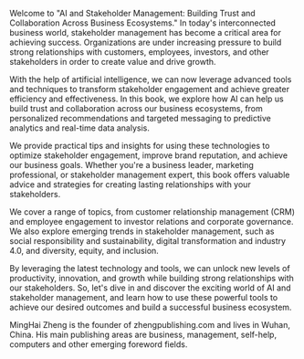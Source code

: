 
Welcome to "AI and Stakeholder Management: Building Trust and Collaboration Across Business Ecosystems." In today's interconnected business world, stakeholder management has become a critical area for achieving success. Organizations are under increasing pressure to build strong relationships with customers, employees, investors, and other stakeholders in order to create value and drive growth.

With the help of artificial intelligence, we can now leverage advanced tools and techniques to transform stakeholder engagement and achieve greater efficiency and effectiveness. In this book, we explore how AI can help us build trust and collaboration across our business ecosystems, from personalized recommendations and targeted messaging to predictive analytics and real-time data analysis.

We provide practical tips and insights for using these technologies to optimize stakeholder engagement, improve brand reputation, and achieve our business goals. Whether you're a business leader, marketing professional, or stakeholder management expert, this book offers valuable advice and strategies for creating lasting relationships with your stakeholders.

We cover a range of topics, from customer relationship management (CRM) and employee engagement to investor relations and corporate governance. We also explore emerging trends in stakeholder management, such as social responsibility and sustainability, digital transformation and industry 4.0, and diversity, equity, and inclusion.

By leveraging the latest technology and tools, we can unlock new levels of productivity, innovation, and growth while building strong relationships with our stakeholders. So, let's dive in and discover the exciting world of AI and stakeholder management, and learn how to use these powerful tools to achieve our desired outcomes and build a successful business ecosystem.

MingHai Zheng is the founder of zhengpublishing.com and lives in Wuhan, China. His main publishing areas are business, management, self-help, computers and other emerging foreword fields.
